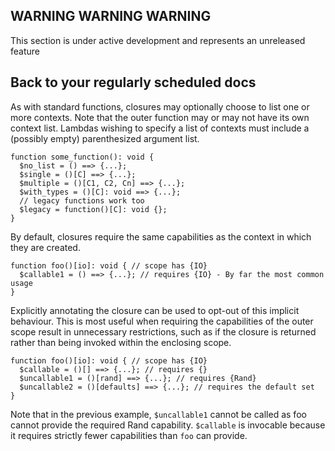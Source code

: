 ## WARNING WARNING WARNING

This section is under active development and represents an unreleased feature

## Back to your regularly scheduled docs

As with standard functions, closures may optionally choose to list one or more contexts. Note that the outer function may or may not have its own context list. Lambdas wishing to specify a list of contexts must include a (possibly empty) parenthesized argument list.

```
function some_function(): void {
  $no_list = () ==> {...};
  $single = ()[C] ==> {...};
  $multiple = ()[C1, C2, Cn] ==> {...};
  $with_types = ()[C]: void ==> {...};
  // legacy functions work too
  $legacy = function()[C]: void {};
}
```

By default, closures require the same capabilities as the context in which they are created.

```
function foo()[io]: void { // scope has {IO}
  $callable1 = () ==> {...}; // requires {IO} - By far the most common usage
}
```

Explicitly annotating the closure can be used to opt-out of this implicit behaviour. This is most useful when requiring the capabilities of the outer scope result in unnecessary restrictions, such as if the closure is returned rather than being invoked within the enclosing scope.

```
function foo()[io]: void { // scope has {IO}
  $callable = ()[] ==> {...}; // requires {}
  $uncallable1 = ()[rand] ==> {...}; // requires {Rand}
  $uncallable2 = ()[defaults] ==> {...}; // requires the default set
}
```

Note that in the previous example, `$uncallable1` cannot be called as foo cannot provide the required Rand capability. `$callable` is invocable because it requires strictly fewer capabilities than `foo` can provide.